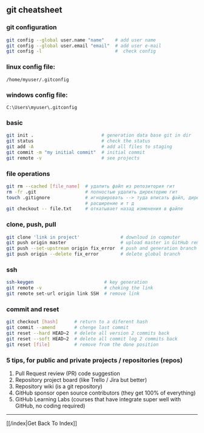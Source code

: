 ## git cheatsheet

### git configuration

```bash
git config --global user.name "name"    # add user name
git config --global user.email "email"  # add user e-mail
git config -l                           #  check config
```

### linux config file:

`/home/myuser/.gitconfig`

### windows config file:

`C:\Users\myuser\.gitconfig`

### basic

```bash
git init .                         # generation data base git in dir
git status                         # check the status
git add -A                         # add all files to staging
git commit -m "my initial commit"  # initial commit
git remote -v                      # see projects
```

### file operations

```bash
git rm --cached [file_name]  # удалить файл из репозитория гит
rm -fr .git                  # полностью удалить директорию гит
touch .gitignore             # игнорировать --> туда вписать файл, директорию,
                             # расширение и т д
git checkout -- file.txt     # откатывает назад изменения в файле
```

### clone, push, pull

```bash
git clone 'link in project'               # downloud in copmuter
git push origin master                    # upload master in GitHub remote
git push --set-upstream origin fix_error  # push and generation branch in github
git push origin --delete fix_error        # delete global branch
```

### ssh

```bash
ssh-keygen                          # key generation
git remote -v                       # cheking the link
git remote set-url origin link SSH  # remove link
```

### commit and reset

```bash
git checkout [hash]      # return to a diferent hash
git commit --amend       # chenge last commit
git reset --hard HEAD~2  # delete all version 2 commits back
git reset --soft HEAD~2  # delete all commit log 2 commits back
git reset [file]         # remove from the done position
```

### 5 tips, for public and private projects / repositories (repos)

1. Pull Request review (PR) code suggestion
2. Repository project board (like Trello / Jira but better)
3. Repository wiki (is a git repository)
4. GitHub sponsor open source contributors (they get 100% of everything)
5. GitHub Learning Labs (courses that  have integrate super well with GitHub,
   no coding required)

---

[[/index|Get Back To Index]]
